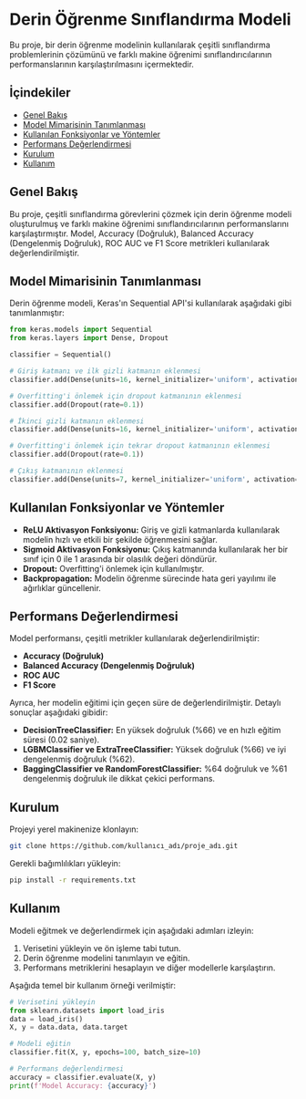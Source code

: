 # Derin Öğrenme Sınıflandırma Modeli

Bu proje, bir derin öğrenme modelinin kullanılarak çeşitli sınıflandırma problemlerinin çözümünü ve farklı makine öğrenimi sınıflandırıcılarının performanslarının karşılaştırılmasını içermektedir.

## İçindekiler

- [Genel Bakış](#genel-bakış)
- [Model Mimarisinin Tanımlanması](#model-mimarisinin-tanımlanması)
- [Kullanılan Fonksiyonlar ve Yöntemler](#kullanılan-fonksiyonlar-ve-yöntemler)
- [Performans Değerlendirmesi](#performans-değerlendirmesi)
- [Kurulum](#kurulum)
- [Kullanım](#kullanım)

## Genel Bakış

Bu proje, çeşitli sınıflandırma görevlerini çözmek için derin öğrenme modeli oluşturulmuş ve farklı makine öğrenimi sınıflandırıcılarının performanslarını karşılaştırmıştır. Model, Accuracy (Doğruluk), Balanced Accuracy (Dengelenmiş Doğruluk), ROC AUC ve F1 Score metrikleri kullanılarak değerlendirilmiştir.

## Model Mimarisinin Tanımlanması

Derin öğrenme modeli, Keras'ın Sequential API'si kullanılarak aşağıdaki gibi tanımlanmıştır:

```python
from keras.models import Sequential
from keras.layers import Dense, Dropout

classifier = Sequential()

# Giriş katmanı ve ilk gizli katmanın eklenmesi
classifier.add(Dense(units=16, kernel_initializer='uniform', activation='relu', input_dim=12))

# Overfitting'i önlemek için dropout katmanının eklenmesi
classifier.add(Dropout(rate=0.1))

# İkinci gizli katmanın eklenmesi
classifier.add(Dense(units=16, kernel_initializer='uniform', activation='relu'))

# Overfitting'i önlemek için tekrar dropout katmanının eklenmesi
classifier.add(Dropout(rate=0.1))

# Çıkış katmanının eklenmesi
classifier.add(Dense(units=7, kernel_initializer='uniform', activation='sigmoid'))
```

## Kullanılan Fonksiyonlar ve Yöntemler

- **ReLU Aktivasyon Fonksiyonu:** Giriş ve gizli katmanlarda kullanılarak modelin hızlı ve etkili bir şekilde öğrenmesini sağlar.
- **Sigmoid Aktivasyon Fonksiyonu:** Çıkış katmanında kullanılarak her bir sınıf için 0 ile 1 arasında bir olasılık değeri döndürür.
- **Dropout:** Overfitting'i önlemek için kullanılmıştır.
- **Backpropagation:** Modelin öğrenme sürecinde hata geri yayılımı ile ağırlıklar güncellenir.

## Performans Değerlendirmesi

Model performansı, çeşitli metrikler kullanılarak değerlendirilmiştir:

- **Accuracy (Doğruluk)**
- **Balanced Accuracy (Dengelenmiş Doğruluk)**
- **ROC AUC**
- **F1 Score**

Ayrıca, her modelin eğitimi için geçen süre de değerlendirilmiştir. Detaylı sonuçlar aşağıdaki gibidir:

- **DecisionTreeClassifier:** En yüksek doğruluk (%66) ve en hızlı eğitim süresi (0.02 saniye).
- **LGBMClassifier ve ExtraTreeClassifier:** Yüksek doğruluk (%66) ve iyi dengelenmiş doğruluk (%62).
- **BaggingClassifier ve RandomForestClassifier:** %64 doğruluk ve %61 dengelenmiş doğruluk ile dikkat çekici performans.

## Kurulum

Projeyi yerel makinenize klonlayın:
```bash
git clone https://github.com/kullanıcı_adı/proje_adı.git
```

Gerekli bağımlılıkları yükleyin:
```bash
pip install -r requirements.txt
```

## Kullanım

Modeli eğitmek ve değerlendirmek için aşağıdaki adımları izleyin:

1. Verisetini yükleyin ve ön işleme tabi tutun.
2. Derin öğrenme modelini tanımlayın ve eğitin.
3. Performans metriklerini hesaplayın ve diğer modellerle karşılaştırın.

Aşağıda temel bir kullanım örneği verilmiştir:

```python
# Verisetini yükleyin
from sklearn.datasets import load_iris
data = load_iris()
X, y = data.data, data.target

# Modeli eğitin
classifier.fit(X, y, epochs=100, batch_size=10)

# Performans değerlendirmesi
accuracy = classifier.evaluate(X, y)
print(f'Model Accuracy: {accuracy}')
```
